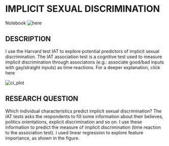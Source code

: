 # IMPLICIT SEXUAL DISCRIMINATION
Notebook ![here](https://github.com/tommella90/Predicting-sexual-discrimination/blob/main/analysis.ipynb)


## DESCRIPTION
I use the Harvard test IAT to explore potential predictors of implicit sexual discrimination. The IAT association test is a cognitive test used to measure implicit discrimination through associatons (e.g.: associate good/bad inputs with gay/straight inputs) as time reactions. For a deeper explanation, click here

![ci_plot](https://user-images.githubusercontent.com/66441052/217927950-55faf72e-0cb7-4fad-8db5-b116f810902e.jpeg)

## RESEARCH QUESTION
Which individual characteristics predict implicit sexual discrimination? The IAT tests asks the respondents to fill some information about their believes, politics orientations, explicit discrimination and so on. I use these information to predict the measure of implicit discrimination (time reaction to the association test).
I used linear regression to explore feature importance, as shown in the figure. 


